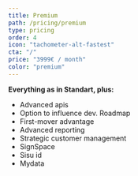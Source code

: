 ```yaml
---
title: Premium
path: /pricing/premium
type: pricing
order: 4
icon: "tachometer-alt-fastest"
cta: "/"
price: "3999€ / month"
color: "premium"
---
```

**Everything as in Standart, plus:**
* Advanced apis
* Option to influence dev. Roadmap
* First-mover advantage
* Advanced reporting
* Strategic customer management
* SignSpace
* Sisu id
* Mydata
